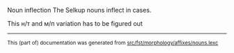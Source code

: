 Noun inflection
The Selkup nouns inflect in cases.

This н/т and м/п variation has to be figured out

* * *

<small>This (part of) documentation was generated from [src/fst/morphology/affixes/nouns.lexc](https://github.com/giellalt/lang-sel/blob/main/src/fst/morphology/affixes/nouns.lexc)</small>
